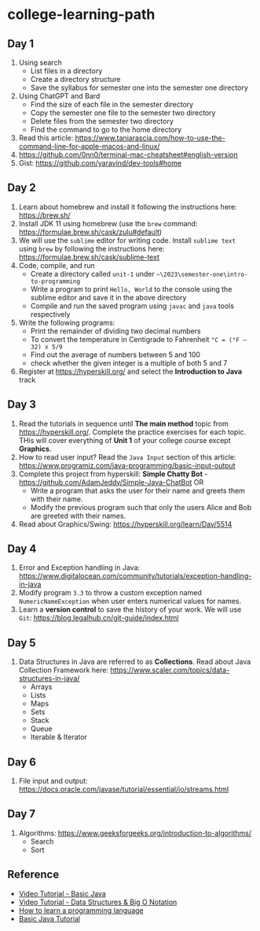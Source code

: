 # college-learning-path

## Day 1

1. Using search
    - List files in a directory
    - Create a directory structure
    - Save the syllabus for semester one into the semester one directory
2. Using ChatGPT and Bard
    - Find the size of each file in the semester directory
    - Copy the semester one file to the semester two directory
    - Delete files from the semester two directory
    - Find the command to go to the home directory
3. Read this article: https://www.taniarascia.com/how-to-use-the-command-line-for-apple-macos-and-linux/
4. https://github.com/0nn0/terminal-mac-cheatsheet#english-version
5. Gist: https://github.com/yaravind/dev-tools#home

## Day 2

1. Learn about homebrew and install it following the instructions here: https://brew.sh/
2. Install JDK 11 using homebrew (use the `brew` command: https://formulae.brew.sh/cask/zulu#default)
3. We will use the `sublime` editor for writing code. Install `sublime text` using `brew` by following the instructions
   here: https://formulae.brew.sh/cask/sublime-text
4. Code, compile, and run
    - Create a directory called `unit-1` under `~\2023\semester-one\intro-to-programming`
    - Write a program to print `Hello, World` to the console using the sublime editor and save it in the above directory
    - Compile and run the saved program using `javac` and `java` tools respectively
5. Write the following programs:
    - Print the remainder of dividing two decimal numbers
    - To convert the temperature in Centigrade to Fahrenheit `°C = (°F − 32) x 5/9`
    - Find out the average of numbers between 5 and 100
    - check whether the given integer is a multiple of both 5 and 7
6. Register at https://hyperskill.org/ and select the **Introduction to Java** track

## Day 3

1. Read the tutorials in sequence until **The main method** topic from https://hyperskill.org/. Complete the practice
   exercises for each topic. THis will cover everything of **Unit 1** of your college course except **Graphics**.
2. How to read user input? Read the `Java Input` section of this
   article: https://www.programiz.com/java-programming/basic-input-output
3. Complete this project from hyperskill: **Simple Chatty Bot** - https://github.com/AdamJeddy/Simple-Java-ChatBot OR
    - Write a program that asks the user for their name and greets them with their name.
    - Modify the previous program such that only the users Alice and Bob are greeted with their names.
4. Read about Graphics/Swing: https://hyperskill.org/learn/Day/5514

## Day 4

1. Error and Exception handling in Java: https://www.digitalocean.com/community/tutorials/exception-handling-in-java
2. Modify program `3.3` to throw a custom exception named `NumericNameException` when user enters numerical values for
   names.
3. Learn a **version control** to save the history of your work. We will
   use `Git`: https://blog.legalhub.cn/git-guide/index.html

## Day 5

1. Data Structures in Java are referred to as **Collections**. Read about Java Collection Framework
   here: https://www.scaler.com/topics/data-structures-in-java/
    - Arrays
    - Lists
    - Maps
    - Sets
    - Stack
    - Queue
    - Iterable & Iterator

## Day 6

1. File input and output: https://docs.oracle.com/javase/tutorial/essential/io/streams.html

## Day 7

1. Algorithms: https://www.geeksforgeeks.org/introduction-to-algorithms/
    - Search
    - Sort

## Reference

- [Video Tutorial - Basic Java](https://www.youtube.com/watch?v=xk4_1vDrzzo&list=PLZPZq0r_RZON03iKBjYOsOKr1-TD7z2lH&index=2)
- [Video Tutorial - Data Structures & Big O Notation](https://www.youtube.com/watch?v=RBSGKlAvoiM)
- [How to learn a programming language](https://medium.com/@yaravind/how-to-learn-a-programming-language-f62daab0a6cd)
- [Basic Java Tutorial](https://docs.oracle.com/javase/tutorial/java/TOC.html)
